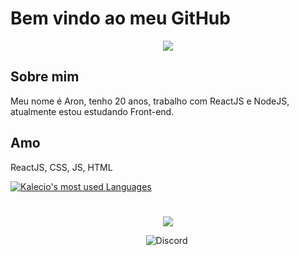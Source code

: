 # Bem vindo ao meu GitHub

<p align="center">
<img src="https://media1.tenor.com/images/52ea7d449a5402030a3432fd3c94aa99/tenor.gif?itemid=13119051">
</p>


## Sobre mim
 Meu nome é Aron, tenho 20 anos, trabalho com ReactJS e NodeJS, atualmente estou estudando Front-end.

## Amo
ReactJS, CSS, JS, HTML


[![Kalecio's most used Languages](https://github-readme-stats.anuraghazra1.vercel.app/api/top-langs/?username=Nirayuki)](https://github.com/Nirayuki)


#

<p align="center">
<img src="https://media1.tenor.com/images/cf20ebeadcadcd54e6778dac16357644/tenor.gif?itemid=10805514" align="middle">
</p>


<p align="center">
<img alt="Discord" src="https://img.shields.io/badge/Discord-Nirayuki 0001-%237159c1?style=for-the-badge&logo=discord">
<img
</p>
